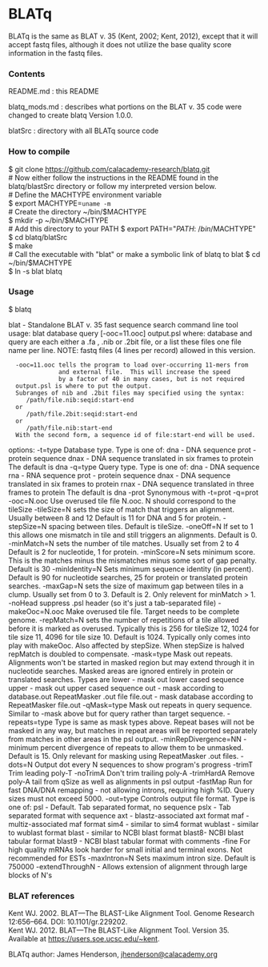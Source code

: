 # BLATq

BLATq is the same as BLAT v. 35 (Kent, 2002; Kent, 2012), except that it will accept fastq files, although it does not utilize the base quality score information in the fastq files.

### Contents

README.md : this README

blatq_mods.md : describes what portions on the BLAT v. 35 code were changed to create blatq Version 1.0.0.

blatSrc : directory with all BLATq source code  

### How to compile

$ git clone https://github.com/calacademy-research/blatq.git  
\# Now either follow the instructions in the README found in the blatq/blastSrc directory or follow my interpreted version below.  
\# Define the MACHTYPE environment variable  
$ export MACHTYPE=`uname -m`  
\# Create the directory ~/bin/$MACHTYPE  
$ mkdir -p ~/bin/$MACHTYPE  
\# Add this directory to your PATH
$ export PATH="$PATH:~/bin/$MACHTYPE"
$ cd blatq/blatSrc  
$ make  
\# Call the executable with "blat" or make a symbolic link of blatq to blat
$ cd ~/bin/$MACHTYPE  
$ ln -s blat blatq  

### Usage

$ blatq

   blat - Standalone BLAT v. 35 fast sequence search command line tool
   usage:
      blat database query [-ooc=11.ooc] output.psl
   where:
      database and query are each either a .fa , .nib or .2bit file,
      or a list these files one file name per line.
      NOTE: fastq files (4 lines per record) allowed in this version.
   
      -ooc=11.ooc tells the program to load over-occurring 11-mers from
                  and external file.  This will increase the speed
                  by a factor of 40 in many cases, but is not required
      output.psl is where to put the output.
      Subranges of nib and .2bit files may specified using the syntax:
         /path/file.nib:seqid:start-end
      or
         /path/file.2bit:seqid:start-end
      or
         /path/file.nib:start-end
      With the second form, a sequence id of file:start-end will be used.
   options:
      -t=type     Database type.  Type is one of:
                    dna - DNA sequence
                    prot - protein sequence
                    dnax - DNA sequence translated in six frames to protein
                  The default is dna
      -q=type     Query type.  Type is one of:
                    dna - DNA sequence
                    rna - RNA sequence
                    prot - protein sequence
                    dnax - DNA sequence translated in six frames to protein
                   rnax - DNA sequence translated in three frames to protein
                The default is dna
      -prot       Synonymous with -t=prot -q=prot
      -ooc=N.ooc  Use overused tile file N.ooc.  N should correspond to 
                  the tileSize
      -tileSize=N sets the size of match that triggers an alignment.  
                  Usually between 8 and 12
                  Default is 11 for DNA and 5 for protein.
      -stepSize=N spacing between tiles. Default is tileSize.
      -oneOff=N   If set to 1 this allows one mismatch in tile and still
                  triggers an alignments.  Default is 0.
      -minMatch=N sets the number of tile matches.  Usually set from 2 to 4
                  Default is 2 for nucleotide, 1 for protein.
      -minScore=N sets minimum score.  This is the matches minus the 
                  mismatches minus some sort of gap penalty.  Default is 30
      -minIdentity=N Sets minimum sequence identity (in percent).  Default is
                  90 for nucleotide searches, 25 for protein or translated
                  protein searches.
      -maxGap=N   sets the size of maximum gap between tiles in a clump.  Usually
                  set from 0 to 3.  Default is 2. Only relevent for minMatch > 1.
      -noHead     suppress .psl header (so it's just a tab-separated file)
      -makeOoc=N.ooc Make overused tile file. Target needs to be complete genome.
      -repMatch=N sets the number of repetitions of a tile allowed before
                  it is marked as overused.  Typically this is 256 for tileSize
                  12, 1024 for tile size 11, 4096 for tile size 10.
                  Default is 1024.  Typically only comes into play with makeOoc.
                  Also affected by stepSize. When stepSize is halved repMatch is
                  doubled to compensate.
      -mask=type  Mask out repeats.  Alignments won't be started in masked region
                  but may extend through it in nucleotide searches.  Masked areas
                  are ignored entirely in protein or translated searches. Types are
                    lower - mask out lower cased sequence
                    upper - mask out upper cased sequence
                    out   - mask according to database.out RepeatMasker .out file
                   file.out - mask database according to RepeatMasker file.out
      -qMask=type Mask out repeats in query sequence.  Similar to -mask above but
                  for query rather than target sequence.
      -repeats=type Type is same as mask types above.  Repeat bases will not be
                  masked in any way, but matches in repeat areas will be reported
                  separately from matches in other areas in the psl output.
      -minRepDivergence=NN - minimum percent divergence of repeats to allow 
                  them to be unmasked.  Default is 15.  Only relevant for 
                  masking using RepeatMasker .out files.
      -dots=N     Output dot every N sequences to show program's progress
      -trimT      Trim leading poly-T
      -noTrimA    Don't trim trailing poly-A
      -trimHardA  Remove poly-A tail from qSize as well as alignments in 
                  psl output
      -fastMap    Run for fast DNA/DNA remapping - not allowing introns, 
                  requiring high %ID. Query sizes must not exceed 5000.
      -out=type   Controls output file format.  Type is one of:
                      psl - Default.  Tab separated format, no sequence
                      pslx - Tab separated format with sequence
                      axt - blastz-associated axt format
                      maf - multiz-associated maf format
                      sim4 - similar to sim4 format
                      wublast - similar to wublast format
                      blast - similar to NCBI blast format
                      blast8- NCBI blast tabular format
                      blast9 - NCBI blast tabular format with comments
    -fine       For high quality mRNAs look harder for small initial and
                  terminal exons.  Not recommended for ESTs
      -maxIntron=N  Sets maximum intron size. Default is 750000
      -extendThroughN - Allows extension of alignment through large blocks of N's  

### BLAT references

Kent WJ. 2002. BLAT—The BLAST-Like Alignment Tool. Genome Research 12:656–664. DOI: 10.1101/gr.229202.  
Kent WJ. 2012. BLAT—The BLAST-Like Alignment Tool. Version 35. Available at <https://users.soe.ucsc.edu/~kent>.  

BLATq author: James Henderson, jhenderson@calacademy.org
